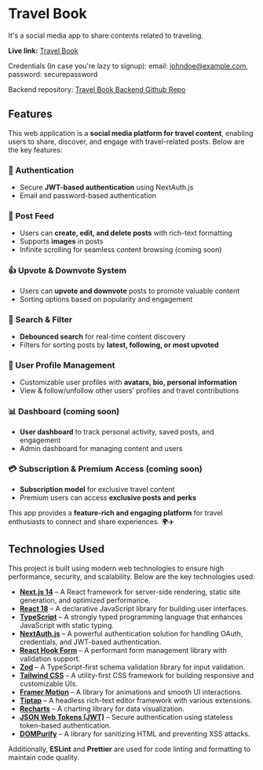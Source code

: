 # Travel Book
It's a social media app to share contents related to traveling. 

**Live link:** [Travel Book](https://travel-book-client.vercel.app/) 

Credentials (In case you're lazy to signup): email: johndoe@example.com, password: securepassword

Backend repository: [Travel Book Backend Github Repo](https://github.com/D1Asif/travel-book-server)

## Features

This web application is a **social media platform for travel content**, enabling users to share, discover, and engage with travel-related posts. Below are the key features:

### 🔑 Authentication
- Secure **JWT-based authentication** using NextAuth.js 
- Email and password-based authentication  

### 📰 Post Feed
- Users can **create, edit, and delete posts** with rich-text formatting  
- Supports **images** in posts  
- Infinite scrolling for seamless content browsing  (coming soon)

### 👍 Upvote & Downvote System
- Users can **upvote and downvote** posts to promote valuable content  
- Sorting options based on popularity and engagement

### 🔎 Search & Filter
- **Debounced search** for real-time content discovery
- Filters for sorting posts by **latest, following, or most upvoted**  

### 👤 User Profile Management
- Customizable user profiles with **avatars, bio, personal information**  
- View & follow/unfollow other users’ profiles and travel contributions  

### 📊 Dashboard (coming soon)
- **User dashboard** to track personal activity, saved posts, and engagement  
- Admin dashboard for managing content and users

### 💳 Subscription & Premium Access (coming soon)
- **Subscription model** for exclusive travel content  
- Premium users can access **exclusive posts and perks**  

This app provides a **feature-rich and engaging platform** for travel enthusiasts to connect and share experiences. 🌍✈️  

## Technologies Used

This project is built using modern web technologies to ensure high performance, security, and scalability. Below are the key technologies used:  

- **[Next.js 14](https://nextjs.org/)** – A React framework for server-side rendering, static site generation, and optimized performance.  
- **[React 18](https://react.dev/)** – A declarative JavaScript library for building user interfaces.  
- **[TypeScript](https://www.typescriptlang.org/)** – A strongly typed programming language that enhances JavaScript with static typing.  
- **[NextAuth.js](https://next-auth.js.org/)** – A powerful authentication solution for handling OAuth, credentials, and JWT-based authentication.  
- **[React Hook Form](https://react-hook-form.com/)** – A performant form management library with validation support.  
- **[Zod](https://zod.dev/)** – A TypeScript-first schema validation library for input validation.  
- **[Tailwind CSS](https://tailwindcss.com/)** – A utility-first CSS framework for building responsive and customizable UIs.  
- **[Framer Motion](https://www.framer.com/motion/)** – A library for animations and smooth UI interactions.  
- **[Tiptap](https://tiptap.dev/)** – A headless rich-text editor framework with various extensions.  
- **[Recharts](https://recharts.org/)** – A charting library for data visualization.  
- **[JSON Web Tokens (JWT)](https://jwt.io/)** – Secure authentication using stateless token-based authentication.  
- **[DOMPurify](https://github.com/cure53/DOMPurify)** – A library for sanitizing HTML and preventing XSS attacks.  

Additionally, **ESLint** and **Prettier** are used for code linting and formatting to maintain code quality. 
